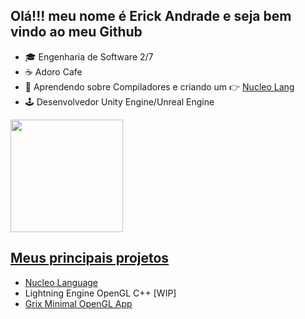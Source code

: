 ## Olá!!! meu nome é Erick Andrade e seja bem vindo ao meu Github

- 🎓 Engenharia de Software 2/7
- ☕ Adoro Cafe
- 📓 Aprendendo sobre Compiladores e criando um 👉 <a href="https://github.com/AutoSync/nucleo">Nucleo Lang</a>
- 🕹️ Desenvolvedor Unity Engine/Unreal Engine

<div>
<a href="https://github.com/AutoSync">
<img height="180em" src="https://github-readme-stats.vercel.app/api?username=AutoSync&show_icons=true&theme=dracula&include_all_commits=true&count_private=true"/>

</div>

## Meus principais projetos

- <a href="https://github.com/AutoSync/nucleo">Nucleo Language</a>
- Lightning Engine OpenGL C++ [WIP]</a>
- <a href="https://github.com/AutoSync/grix">Grix Minimal OpenGL App</a>